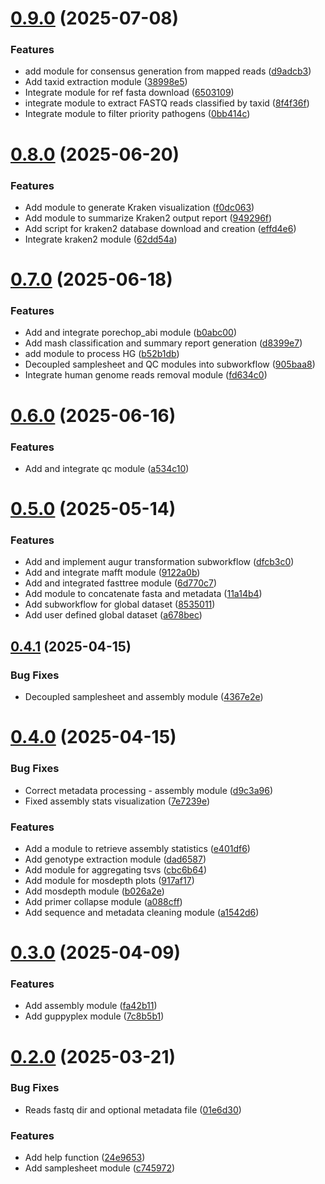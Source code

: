 # [0.9.0](https://github.com/kwtrp-peo/viralphyl/compare/v0.8.0...v0.9.0) (2025-07-08)


### Features

* add module for consensus generation from mapped reads ([d9adcb3](https://github.com/kwtrp-peo/viralphyl/commit/d9adcb3111b752751b135e375fcaa6c135a79a9f))
* Add taxid extraction module ([38998e5](https://github.com/kwtrp-peo/viralphyl/commit/38998e515161261cd33dce683031fbb79d1e06b1))
* Integrate module for ref fasta download ([6503109](https://github.com/kwtrp-peo/viralphyl/commit/6503109b2eec88f361cb94ad417741f138db4de3))
* integrate module to extract FASTQ reads classified by taxid ([8f4f36f](https://github.com/kwtrp-peo/viralphyl/commit/8f4f36feb816d76d4be852c0ff63baa406b2a82b))
* Integrate module to filter priority pathogens ([0bb414c](https://github.com/kwtrp-peo/viralphyl/commit/0bb414c2d06ca2f8620252239f923ff10e43b194))

# [0.8.0](https://github.com/kwtrp-peo/viralphyl/compare/v0.7.0...v0.8.0) (2025-06-20)


### Features

* Add module to generate Kraken visualization ([f0dc063](https://github.com/kwtrp-peo/viralphyl/commit/f0dc063df46e0f1c49c76c0c7a55fa181fd17aa0))
* Add module to summarize Kraken2 output report ([949296f](https://github.com/kwtrp-peo/viralphyl/commit/949296f68767634efe719c3f02b091acb62cacde))
* Add script for kraken2 database download and creation ([effd4e6](https://github.com/kwtrp-peo/viralphyl/commit/effd4e628832e9c4a94625a7c18f534ec582f536))
* Integrate kraken2 module ([62dd54a](https://github.com/kwtrp-peo/viralphyl/commit/62dd54af9a5ac36e6db2c8a43fb9486a406a4704))

# [0.7.0](https://github.com/kwtrp-peo/viralphyl/compare/v0.6.0...v0.7.0) (2025-06-18)


### Features

* Add and integrate porechop_abi module ([b0abc00](https://github.com/kwtrp-peo/viralphyl/commit/b0abc007904f7e2e72ce48a850cb9bc5ea26add9))
* Add mash classification and summary report generation ([d8399e7](https://github.com/kwtrp-peo/viralphyl/commit/d8399e7bdf37a46378ade2722c4873cb457b12a4))
* add module to process HG ([b52b1db](https://github.com/kwtrp-peo/viralphyl/commit/b52b1db8be8d9f5afdcf7cff6d42a660d304e6e5))
* Decoupled samplesheet and QC modules into subworkflow ([905baa8](https://github.com/kwtrp-peo/viralphyl/commit/905baa855747f93a0384de81854ec38ae6e353d3))
* Integrate human genome reads removal module ([fd634c0](https://github.com/kwtrp-peo/viralphyl/commit/fd634c081f846ff1a234fa3b03ce9e99164b1d1e))

# [0.6.0](https://github.com/kwtrp-peo/viralphyl/compare/v0.5.0...v0.6.0) (2025-06-16)


### Features

* Add and integrate qc module ([a534c10](https://github.com/kwtrp-peo/viralphyl/commit/a534c105814df192702c392defc3abe988c23d0c))

# [0.5.0](https://github.com/kwtrp-peo/viralphyl/compare/v0.4.1...v0.5.0) (2025-05-14)


### Features

* Add and implement augur transformation subworkflow ([dfcb3c0](https://github.com/kwtrp-peo/viralphyl/commit/dfcb3c0b916d82a79d67c9821383c83abdfaae7e))
* Add and integrate mafft module ([9122a0b](https://github.com/kwtrp-peo/viralphyl/commit/9122a0b2b144febb708214fdf0a1287ae3f715e4))
* Add and integrated fasttree module ([6d770c7](https://github.com/kwtrp-peo/viralphyl/commit/6d770c7c77c70e63424d8be90ca3138ab1461653))
* Add module to concatenate fasta and metadata ([11a14b4](https://github.com/kwtrp-peo/viralphyl/commit/11a14b42e244b142076a6ea77a7e7cf79ca061bf))
* Add subworkflow for global dataset ([8535011](https://github.com/kwtrp-peo/viralphyl/commit/8535011eb395c27e0c9874cca22936ffee49ff96))
* Add user defined global dataset ([a678bec](https://github.com/kwtrp-peo/viralphyl/commit/a678bec7a64c59f2f37da42b756866ea13bcd88d))

## [0.4.1](https://github.com/kwtrp-peo/viralphyl/compare/v0.4.0...v0.4.1) (2025-04-15)


### Bug Fixes

* Decoupled samplesheet and assembly module ([4367e2e](https://github.com/kwtrp-peo/viralphyl/commit/4367e2e335b3a7fe92ff805b94b5b366efe030ac))

# [0.4.0](https://github.com/kwtrp-peo/viralphyl/compare/v0.3.0...v0.4.0) (2025-04-15)


### Bug Fixes

* Correct metadata processing - assembly module ([d9c3a96](https://github.com/kwtrp-peo/viralphyl/commit/d9c3a96a53a109e9925236dfeaccf7ae9070922a))
* Fixed assembly stats visualization ([7e7239e](https://github.com/kwtrp-peo/viralphyl/commit/7e7239e9f5e58e846413f910bfbc2c4e240875e2))


### Features

* Add a module to retrieve assembly statistics ([e401df6](https://github.com/kwtrp-peo/viralphyl/commit/e401df6844a49c987cc0d5510394c7da285f668f))
* Add genotype extraction module ([dad6587](https://github.com/kwtrp-peo/viralphyl/commit/dad6587446d0251bb1951416b7fcfb9d9980141a))
* Add module for aggregating tsvs ([cbc6b64](https://github.com/kwtrp-peo/viralphyl/commit/cbc6b64f5df50f8a4c2cd211643faca0ba5f773f))
* Add module for mosdepth plots ([917af17](https://github.com/kwtrp-peo/viralphyl/commit/917af17ec54ff8f8108d82a38ca45e6b075909fb))
* Add mosdepth module ([b026a2e](https://github.com/kwtrp-peo/viralphyl/commit/b026a2e162589eec4889d03b133dfabd954f56a7))
* Add primer collapse module ([a088cff](https://github.com/kwtrp-peo/viralphyl/commit/a088cff2399a6f5d5a74db18e58c4ea23bd842b4))
* Add sequence and metadata cleaning module ([a1542d6](https://github.com/kwtrp-peo/viralphyl/commit/a1542d623ed298c2472e475b7facb7aa3ddcef40))

# [0.3.0](https://github.com/kwtrp-peo/viralphyl/compare/v0.2.0...v0.3.0) (2025-04-09)


### Features

* Add assembly module ([fa42b11](https://github.com/kwtrp-peo/viralphyl/commit/fa42b11365ac56417ad56ab0ae8438440478fe04))
* Add guppyplex module ([7c8b5b1](https://github.com/kwtrp-peo/viralphyl/commit/7c8b5b1604e5969bafa9f936291605a7ea140aa4))

# [0.2.0](https://github.com/kwtrp-peo/viralphyl/compare/v0.1.0...v0.2.0) (2025-03-21)


### Bug Fixes

* Reads fastq dir and optional metadata file ([01e6d30](https://github.com/kwtrp-peo/viralphyl/commit/01e6d30e201016d46956bcc5ac9e90a4f2198329))


### Features

* Add help function ([24e9653](https://github.com/kwtrp-peo/viralphyl/commit/24e9653cac5dde72dedd2b6259e6ef9bbe9a6562))
* Add samplesheet module ([c745972](https://github.com/kwtrp-peo/viralphyl/commit/c745972cb81664dba1290a5c16cf9d2fb9836199))
